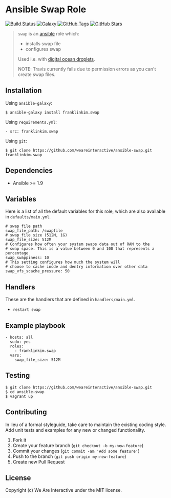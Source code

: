 # Ansible Swap Role

[![Build Status](https://img.shields.io/travis/weareinteractive/ansible-swap.svg)](https://travis-ci.org/weareinteractive/ansible-swap)
[![Galaxy](http://img.shields.io/badge/galaxy-franklinkim.swap-blue.svg)](https://galaxy.ansible.com/list#/roles/)
[![GitHub Tags](https://img.shields.io/github/tag/weareinteractive/ansible-swap.svg)](https://github.com/weareinteractive/ansible-swap)
[![GitHub Stars](https://img.shields.io/github/stars/weareinteractive/ansible-swap.svg)](https://github.com/weareinteractive/ansible-swap)

> `swap` is an [ansible](http://www.ansible.com) role which:
>
> * installs swap file
> * configures swap
>
> Used i.e. with [digital ocean droplets](https://www.digitalocean.com/community/tutorials/how-to-add-swap-on-ubuntu-14-04).
>
> NOTE: Travis currently fails due to permission errors as you can't create swap files.

## Installation

Using `ansible-galaxy`:

```
$ ansible-galaxy install franklinkim.swap
```

Using `requirements.yml`:

```
- src: franklinkim.swap
```

Using `git`:

```
$ git clone https://github.com/weareinteractive/ansible-swap.git franklinkim.swap
```

## Dependencies

* Ansible >= 1.9

## Variables

Here is a list of all the default variables for this role, which are also available in `defaults/main.yml`.

```
# swap file path
swap_file_path: /swapfile
# swap file size (512M, 1G)
swap_file_size: 512M
# Configures how often your system swaps data out of RAM to the
# swap space. This is a value between 0 and 100 that represents a percentage
swap_swappiness: 10
# This setting configures how much the system will
# choose to cache inode and dentry information over other data
swap_vfs_scache_pressure: 50
```

## Handlers

These are the handlers that are defined in `handlers/main.yml`.

* `restart swap`

## Example playbook

```
- hosts: all
  sudo: yes
  roles:
    - franklinkim.swap
  vars:
    swap_file_size: 512M
```

## Testing

```
$ git clone https://github.com/weareinteractive/ansible-swap.git
$ cd ansible-swap
$ vagrant up
```

## Contributing
In lieu of a formal styleguide, take care to maintain the existing coding style. Add unit tests and examples for any new or changed functionality.

1. Fork it
2. Create your feature branch (`git checkout -b my-new-feature`)
3. Commit your changes (`git commit -am 'Add some feature'`)
4. Push to the branch (`git push origin my-new-feature`)
5. Create new Pull Request

## License
Copyright (c) We Are Interactive under the MIT license.
